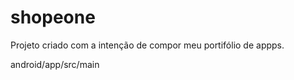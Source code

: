 # shopeone

Projeto criado com a intenção de compor meu portifólio de appps.

android/app/src/main
<uses-permission android:name="android.permission.INTERNET"/>
